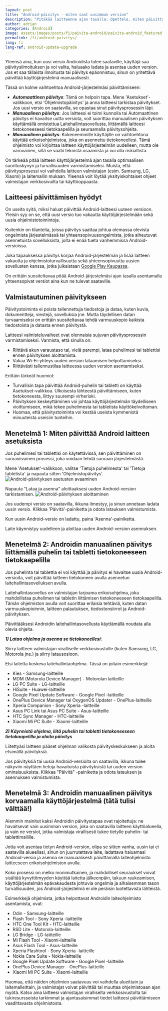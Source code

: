 ```yaml
---
layout: post
title: "Android-päivitys - miten saat uusimman version"
description: "Pitäkää laitteenne ajan tasalla: Opettele, miten päivittää Android asetuksista, miten päivittää se manuaalisesti tietokoneen avulla ja miten suorittaa täysi järjestelmän päivitys."
author: adrian
categories: [Android]
image: assets/images/posts/fi/paivita-android/paivita-android_featured.jpg
permalink: /fi/android-paivitys/
lang: fi
lang-ref: android-update-upgrade
---
```


Yleensä aina, kun uusi versio Androidista tulee saataville, käyttäjä saa päivitysilmoituksen ja voi valita, haluaako ladata ja asentaa uuden version. Jos et saa tällaista ilmoitusta tai päivitys epäonnistuu, sinun on yritettävä päivittää käyttöjärjestelmä manuaalisesti.

Tässä on kolme vaihtoehtoa Android-järjestelmäsi päivittämiseen:
- ***Automaattinen päivitys***: Tämä on helpoin tapa. Mene 'Asetukset'-valikkoon, etsi 'Ohjelmistopäivitys' ja anna laitteesi tarkistaa päivitykset. Jos uusi versio on saatavilla, se opastaa sinut päivitysprosessin läpi.
- ***Manuaalinen päivitys***: Jos laitteesi ei toimi kunnolla tai Automaattinen päivitys ei havaitse uutta versiota, voit suorittaa manuaalisen päivityksen käyttämällä omistettua Laitehallintasovellusta, liittämällä laitteesi tietokoneeseesi tietokaapelilla ja seuraamalla päivitysohjeita.
- ***Manuaalinen päivitys***: Kokeneemmille käyttäjille on vaihtoehtona käyttää erikoisohjelmistoa, joka on asennettu tietokoneellesi. Tämä ohjelmisto voi kirjoittaa laitteen käyttöjärjestelmän uudelleen, mutta ole varovainen, sillä se vaatii teknistä osaamista ja voi olla riskialtista.

On tärkeää pitää laitteen käyttöjärjestelmä ajan tasalla optimaalisen suorituskyvyn ja turvallisuuden varmistamiseksi. Muista, että päivitysprosessi voi vaihdella laitteen valmistajan (esim. Samsung, LG, Xiaomi) ja laitemallin mukaan. Yleensä voit löytää yksityiskohtaiset ohjeet valmistajan verkkosivuilta tai käyttöoppaasta.

## Laitteesi päivittämisen hyödyt

On useita syitä, miksi haluat päivittää Android-laitteesi uuteen versioon. Yleisin syy on se, että uusi versio tuo vakautta käyttöjärjestelmään sekä uusia ohjelmistotoimintoja.

Kuitenkin on tilanteita, joissa päivitys saattaa johtua olemassa olevista ongelmista järjestelmässä tai yhteensopivuusongelmista, jotka aiheutuvat asennetuista sovelluksista, joita ei enää tueta vanhemmissa Android-versioissa.

Joka tapauksessa päivitys korjaa Android-järjestelmän ja lisää laitteen vakautta ja ohjelmistoturvallisuutta sekä yhteensopivuutta uusien sovellusten kanssa, jotka julkaistaan [Google Play Kaupassa]({{site.baseurl}}/fi/loyda-play-kauppa-asentaaksesi-sovelluksia/).

On erittäin suositeltavaa pitää Android-järjestelmäsi ajan tasalla asentamalla yhteensopivat versiot aina kun ne tulevat saataville.

## Valmistautuminen päivitykseen

Päivitystoiminta ei poista tallennettuja tiedostoja ja dataa, kuten kuvia, dokumentteja, viestejä, sovelluksia jne. Mutta täydellisen datan turvaamiseksi on erittäin suositeltavaa tehdä varmuuskopio kaikista tiedostoista ja datasta ennen päivitystä.

Laitteesi valmisteluvaiheet ovat olennaisia sujuvan päivitysprosessin varmistamiseksi. Varmista, että sinulla on:
- Riittävä akun varaustaso tai, vielä parempi, lataa puhelimesi tai tablettisi ennen päivityksen aloittamista.
- Vakaa Wi-Fi-yhteys uuden version lataamisen helpottamiseksi.
- Riittävästi tallennustilaa laitteessa uuden version asentamiseksi.

Erittäin tärkeät huomiot:
- Turvallisin tapa päivittää Android-puhelin tai tabletti on käyttää Asetukset-valikkoa. Ulkoisesta lähteestä päivittämiseen, kuten tietokoneesta, liittyy suurempi virheriski.
- Päivityksen keskeyttäminen voi johtaa käyttöjärjestelmän täydelliseen vioittumiseen, mikä tekee puhelimesta tai tabletista käyttökelvottoman.
- Huomaa, että päivitystoiminta voi kestää useista kymmenistä minuuteista useisiin tunteihin.

## Menetelmä 1: Miten päivittää Android laitteen asetuksista

Jos puhelimesi tai tablettisi on käytettävissä, sen päivittäminen on suoraviivainen prosessi, joka voidaan tehdä suoraan järjestelmästä.

Mene 'Asetukset'-valikkoon, valitse 'Tietoja puhelimesta' tai 'Tietoja tabletista' ja napauta sitten 'Ohjelmistopäivitys'.
<img alt="Android-päivityksen asetusten avaaminen" title="Android-päivityksen asetusten avaaminen" loading="lazy" class="article-image large-width-img" src="{{site.baseurl}}/assets/images/posts/fi/paivita-android/android-paivityksen-asetusten-avaaminen.jpg">

Napauta "Lataa ja asenna" aloittaaksesi uuden Android-version tarkistamisen.
<img alt="Android-päivityksen aloittaminen" title="Android-päivityksen aloittaminen" loading="lazy" class="article-image large-width-img" src="{{site.baseurl}}/assets/images/posts/fi/paivita-android/android-ohjelmistopaivitys.jpg">

Jos uudempi versio on saatavilla, ikkuna ilmestyy, ja sinun annetaan ladata uusin versio. Klikkaa 'Päivitä'-painiketta ja odota latauksen valmistumista.

Kun uusin Android-versio on ladattu, paina 'Asenna'-painiketta.

Laite käynnistyy uudelleen ja aloittaa uuden Android-version asennuksen.

## Menetelmä 2: Androidin manuaalinen päivitys liittämällä puhelin tai tabletti tietokoneeseen tietokaapelilla

Jos puhelinta tai tablettia ei voi käyttää ja päivitys ei havaitse uusia Android-versioita, voit päivittää laitteen tietokoneen avulla asennetun laitehallintasovelluksen avulla.

Laitehallintasovellus on valmistajan tarjoama erikoisohjelma, joka mahdollistaa puhelimen tai tabletin liittämisen tietokoneeseen tietokaapelilla. Tämän ohjelmiston avulla voit suorittaa erilaisia tehtäviä, kuten datan varmuuskopioinnin, laitteen palautuksen, tiedostonsiirrot ja Android-päivityksen.

Päivittääksesi Androidin laitehallintasovellusta käyttämällä noudata alla olevia ohjeita.

***1) Lataa ohjelma ja asenna se tietokoneellesi***:

Siirry laitteen valmistajan viralliselle verkkosivustolle (kuten Samsung, LG, Motorola jne.) ja siirry latausosioon.

Etsi laitetta koskeva laitehallintaohjelma. Tässä on joitain esimerkkejä:
- Kies - Samsung-laitteille
- MDM (Motorola Device Manager) - Motorolan laitteille
- LG PC Suite - LG-laitteille
- HiSuite - Huawei-laitteille
- Google Pixel Update Software - Google Pixel -laitteille
- OnePlus Device Manager tai OxygenOS Updater - OnePlus-laitteille
- Xperia Companion - Sony Xperia -laitteille
- Asus PC Link tai Asus PC Suite - Asus-laitteille
- HTC Sync Manager - HTC-laitteille
- Xiaomi Mi PC Suite - Xiaomi-laitteille

***2) Käynnistä ohjelma, liitä puhelin tai tabletti tietokoneeseen tietokaapelilla ja aloita päivitys***

Liitettyäsi laitteen pääset ohjelman valikosta päivityskeskukseen ja aloita etsimällä päivityksiä.

Jos päivityksiä tai uusia Android-versioita on saatavilla, ikkuna tulee näkyviin näyttäen tietoja havaituista päivityksistä tai uuden version ominaisuuksista. Klikkaa "Päivitä" -painiketta ja odota latauksen ja asennuksen valmistumista.

## Menetelmä 3: Androidin manuaalinen päivitys korvaamalla käyttöjärjestelmä (tätä tulisi välttää!)

Aiemmin mainitut kaksi Androidin päivitystapaa ovat rajoitettuja: ne havaitsevat vain uusimman version, joka on saatavilla laitteen käyttöalueella, ja vain ne versiot, jotka valmistaja virallisesti tukee tietylle puhelin- tai tablettimallille.

Jotta voit asentaa tietyn Android-version, olipa se sitten vanha, uusin tai ei saatavilla alueellasi, sinun on juurrutettava laite, ladattava haluamasi Android-versio ja asenna se manuaalisesti päivittämällä laiteohjelmisto laitteeseen erikoisohjelmiston avulla.

Koko prosessi on melko monimutkainen, ja mahdolliset seuraukset voivat sisältää kyvyttömyyden käyttää laitetta jälkeenpäin, takuun raukeamisen, käyttöjärjestelmän epävakaudesta johtuvia ongelmia ja alhaisemman tason turvallisuuden, jos Android-järjestelmä ei ole peräisin luotettavista lähteistä.

Esimerkkejä ohjelmista, jotka helpottavat Androidin laiteohjelmisto asentamista, ovat:
- Odin - Samsung-laitteille
- Flash Tool - Sony Xperia -laitteille
- HTC One Tool Kit - HTC-laitteille
- RSD Lite - Motorola-laitteille
- LG Bridge - LG-laitteille
- Mi Flash Tool - Xiaomi-laitteille
- Asus Flash Tool - Asus-laitteille
- Xperia Flashtool - Sony Xperia -laitteille
- Nokia Care Suite - Nokia-laitteille
- Google Pixel Update Software - Google Pixel -laitteille
- OnePlus Device Manager - OnePlus-laitteille
- Xiaomi Mi PC Suite - Xiaomi-laitteille

Huomaa, että näiden ohjelmien saatavuus voi vaihdella alueittain ja laitemalleittain, ja valmistajat voivat päivittää tai muuttaa ohjelmistoaan ajan myötä. Katso aina laitteesi valmistajan viralliselta verkkosivustolta tai tukiresursseista tarkimmat ja ajantasaisimmat tiedot laitteesi päivittämiseen vaadittavasta ohjelmistosta.
